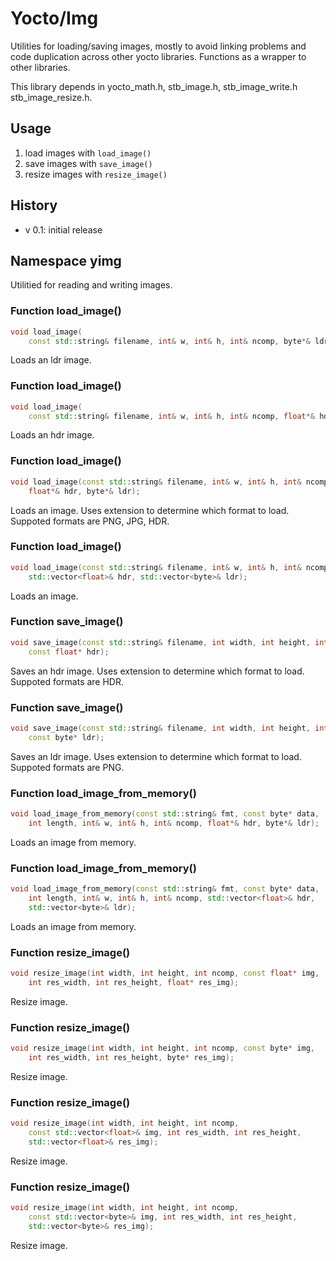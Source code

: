 # Yocto/Img

Utilities for loading/saving images, mostly to avoid linking
problems and code duplication across other yocto libraries. Functions as
a wrapper to other libraries.

This library depends in yocto_math.h, stb_image.h, stb_image_write.h
stb_image_resize.h.


## Usage

1. load images with `load_image()`
2. save images with `save_image()`
2. resize images with `resize_image()`


## History

- v 0.1: initial release

## Namespace yimg

Utilitied for reading and writing images.

### Function load_image()

~~~ .cpp
void load_image(
    const std::string& filename, int& w, int& h, int& ncomp, byte*& ldr);
~~~

Loads an ldr image.

### Function load_image()

~~~ .cpp
void load_image(
    const std::string& filename, int& w, int& h, int& ncomp, float*& hdr);
~~~

Loads an hdr image.

### Function load_image()

~~~ .cpp
void load_image(const std::string& filename, int& w, int& h, int& ncomp,
    float*& hdr, byte*& ldr);
~~~

Loads an image. Uses extension to determine which format to load.
Suppoted formats are PNG, JPG, HDR.

### Function load_image()

~~~ .cpp
void load_image(const std::string& filename, int& w, int& h, int& ncomp,
    std::vector<float>& hdr, std::vector<byte>& ldr);
~~~

Loads an image.

### Function save_image()

~~~ .cpp
void save_image(const std::string& filename, int width, int height, int ncomp,
    const float* hdr);
~~~

Saves an hdr image. Uses extension to determine which format to load.
Suppoted formats are HDR.

### Function save_image()

~~~ .cpp
void save_image(const std::string& filename, int width, int height, int ncomp,
    const byte* ldr);
~~~

Saves an ldr image. Uses extension to determine which format to load.
Suppoted formats are PNG.

### Function load_image_from_memory()

~~~ .cpp
void load_image_from_memory(const std::string& fmt, const byte* data,
    int length, int& w, int& h, int& ncomp, float*& hdr, byte*& ldr);
~~~

Loads an image from memory.

### Function load_image_from_memory()

~~~ .cpp
void load_image_from_memory(const std::string& fmt, const byte* data,
    int length, int& w, int& h, int& ncomp, std::vector<float>& hdr,
    std::vector<byte>& ldr);
~~~

Loads an image from memory.

### Function resize_image()

~~~ .cpp
void resize_image(int width, int height, int ncomp, const float* img,
    int res_width, int res_height, float* res_img);
~~~

Resize image.

### Function resize_image()

~~~ .cpp
void resize_image(int width, int height, int ncomp, const byte* img,
    int res_width, int res_height, byte* res_img);
~~~

Resize image.

### Function resize_image()

~~~ .cpp
void resize_image(int width, int height, int ncomp,
    const std::vector<float>& img, int res_width, int res_height,
    std::vector<float>& res_img);
~~~

Resize image.

### Function resize_image()

~~~ .cpp
void resize_image(int width, int height, int ncomp,
    const std::vector<byte>& img, int res_width, int res_height,
    std::vector<byte>& res_img);
~~~

Resize image.

